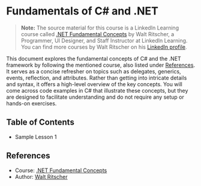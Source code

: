 # Fundamentals of C# and .NET

> **Note:** The source material for this course is a LinkedIn Learning course called [.NET Fundamental Concepts](https://www.linkedin.com/learning/dot-net-fundamental-concepts) by Walt Ritscher, a Programmer, UI Designer, and Staff Instructor at LinkedIn Learning. You can find more courses by Walt Ritscher on his [LinkedIn profile](https://www.linkedin.com/learning/instructors/walt-ritscher).

This document explores the fundamental concepts of C# and the .NET framework by following the mentioned course, also listed under [References](#references). It serves as a concise refresher on topics such as delegates, generics, events, reflection, and attributes. Rather than getting into intricate details and syntax, it offers a high-level overview of the key concepts. You will come across code examples in C# that illustrate these concepts, but they are designed to facilitate understanding and do not require any setup or hands-on exercises.

## Table of Contents

- Sample Lesson 1

## References <a name="references"></a>

- Course: [.NET Fundamental Concepts](https://www.linkedin.com/learning/dot-net-fundamental-concepts)
- Author: [Walt Ritscher](https://www.linkedin.com/learning/instructors/walt-ritscher)

